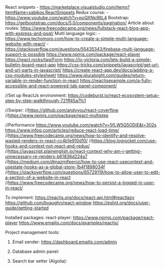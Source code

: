 React snippets - https://marketplace.visualstudio.com/items?itemName=xabikos.ReactSnippets
Redux course: - https://www.youtube.com/watch?v=poQXNp9ItL4
Bootstrap: https://getbootstrap.com/docs/5.0/components/pagination/
Article about routes: https://www.freecodecamp.org/news/fullstack-react-blog-app-with-express-and-psql/
Multi language logic: 
-https://www.techomoro.com/how-to-create-a-simple-multi-language-website-with-react/
-https://stackoverflow.com/questions/55435343/firebase-multi-language-support-is-possible
https://www.npmjs.com/package/react-player
https://react.rocks/tag/Form
https://lo-victoria.com/lets-build-a-simple-bulletin-board-react-app
https://css-tricks.com/snippets/javascript/get-url-and-url-parts-in-javascript/
https://create-react-app.dev/docs/adding-a-css-modules-stylesheet/
https://www.pluralsight.com/guides/return-variable-in-render-function-in-react
https://reactjsexample.com/a-fully-accessible-and-react-powered-tab-panel-component/

//Set up ReactJs environment: 
https://codeburst.io/react-ecosystem-setup-step-by-step-walkthrough-721ff45a7fc1

//Swiper:
//https://github.com/andyyou/react-coverflow
//https://www.npmjs.com/package/react-multistep

//Performance
https://www.youtube.com/watch?v=5fLW5Q5ODiE&t=302s
https://www.infoq.com/articles/reduce-react-load-time/
//https://www.freecodecamp.org/news/how-to-identify-and-resolve-wasted-renders-in-react-cc4b1e910d10/
//https://blog.logrocket.com/use-hooks-and-context-not-react-and-redux/
//https://javascript.plainenglish.io/react-context-why-am-i-getting-unnecessary-re-renders-b61836d224a7
//https://medium.com/@nazmifeeroz/how-to-use-react-usecontext-and-usestate-hooks-as-a-global-store-1b4f1898034f
//https://stackoverflow.com/questions/65729119/how-to-allow-user-to-edit-a-section-of-a-website-in-react
//https://www.freecodecamp.org/news/how-to-persist-a-logged-in-user-in-react/

To implement:
https://reactjs.org/docs/react-api.html#reactlazy
https://github.com/bvaughn/react-window
https://eslint.org/docs/user-guide/getting-started

Installed packages:
react-player:
https://www.npmjs.com/package/react-player
https://www.emailjs.com/docs/examples/reactjs/

Project management tools:
1. Email sender:
https://dashboard.emailjs.com/admin

2. Database admin panel:

3. Search bar setter (Algolia):

